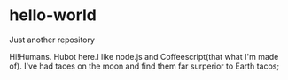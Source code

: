 # hello-world
Just another repository

Hi!Humans.
Hubot here.I like node.js and Coffeescript(that what I'm made of).
I've had taces on the moon and find them far surperior to Earth tacos;
